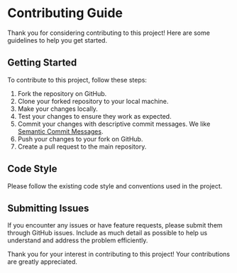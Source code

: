 # Contributing Guide

Thank you for considering contributing to this project! Here are some guidelines to help you get started.

## Getting Started

To contribute to this project, follow these steps:

1. Fork the repository on GitHub.
2. Clone your forked repository to your local machine.
3. Make your changes locally.
4. Test your changes to ensure they work as expected.
5. Commit your changes with descriptive commit messages. We like [Semantic Commit Messages](https://gist.github.com/joshbuchea/6f47e86d2510bce28f8e7f42ae84c716).
6. Push your changes to your fork on GitHub.
7. Create a pull request to the main repository.

## Code Style

Please follow the existing code style and conventions used in the project.

## Submitting Issues

If you encounter any issues or have feature requests, please submit them through GitHub issues. Include as much detail as possible to help us understand and address the problem efficiently.

Thank you for your interest in contributing to this project! Your contributions are greatly appreciated.
